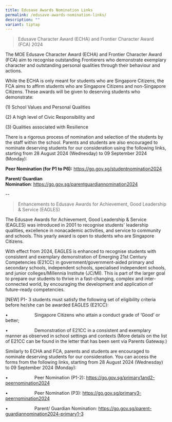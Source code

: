 ```yaml
---
title: Edusave Awards Nomination Links
permalink: /edusave-awards-nomination-links/
description: ""
variant: tiptap
---
```

<blockquote>
<p>Edusave Character Award (ECHA) and Frontier Character Award (FCA) 2024</p>
</blockquote>
<p>The MOE Edusave Character Award (ECHA) and Frontier Character Award (FCA)
aim to recognise outstanding Frontierers who demonstrate exemplary character
and outstanding personal qualities through their behaviour and actions.</p>
<p>While the ECHA is only meant for students who are Singapore Citizens,
the FCA aims to affirm students who are Singapore Citizens and non-Singapore
Citizens. These awards will be given to deserving students who demonstrate:</p>
<p>(1) School Values and Personal Qualities</p>
<p>(2) A high level of Civic Responsibility and</p>
<p>(3) Qualities associated with Resilience</p>
<p>There is a rigorous process of nomination and selection of the students
by the staff within the school. Parents and students are also encouraged
to nominate deserving students for our consideration using the following
links, starting from 28 August 2024 (Wednesday) to 09 September 2024 (Monday):</p>
<p><strong>Peer Nomination (for P1 to P6):</strong>&nbsp;<a href="https://go.gov.sg/studentnomination2024" rel="noopener" target="_blank">https://go.gov.sg/studentnomination2024</a>
</p>
<p><strong>Parent/ Guardian Nomination</strong>:&nbsp;<a href="https://go.gov.sg/parentguardiannomination2024" rel="noopener" target="_blank">https://go.gov.sg/parentguardiannomination2024</a>
</p>
<p>--</p>
<blockquote>
<p>Enhancements to Edusave Awards for Achievement, Good Leadership &amp;
Service (EAGLES)</p>
</blockquote>
<p>The Edusave Awards for Achievement, Good Leadership &amp; Service (EAGLES)
was introduced in 2001 to recognise students' leadership qualities, excellence
in nonacademic activities, and service to community and schools. This yearly
award is open to students who are Singapore Citizens.</p>
<p>With effect from 2024, EAGLES is enhanced to recognise students with consistent
and exemplary demonstration of Emerging 21st Century Competencies (E21CC)
in government/government-aided primary and secondary schools, independent
schools, specialised independent schools, and junior colleges/Millennia
Institute (JC/MI). This is part of the larger goal to prepare our students
to thrive in a fast-changing, complex and inter-connected world, by encouraging
the development and application of future-ready competencies.</p>
<p>[NEW] P1- 3 students must satisfy the following set of eligibility criteria
before he/she can be awarded EAGLES (E21CC):</p>
<p>•&nbsp;&nbsp;&nbsp;&nbsp;&nbsp;&nbsp;&nbsp;&nbsp;&nbsp;&nbsp;&nbsp;&nbsp;&nbsp;&nbsp;&nbsp;&nbsp;&nbsp;&nbsp;&nbsp;&nbsp;
Singapore Citizens who attain a conduct grade of ‘Good’ or better;</p>
<p>•&nbsp;&nbsp;&nbsp;&nbsp;&nbsp;&nbsp;&nbsp;&nbsp;&nbsp;&nbsp;&nbsp;&nbsp;&nbsp;&nbsp;&nbsp;&nbsp;&nbsp;&nbsp;&nbsp;&nbsp;
Demonstration of E21CC in a consistent and exemplary manner as observed
in school settings and contexts (More details on the list of E21CC can
be found in the letter that has been sent via Parents Gateway.)</p>
<p>Similarly to ECHA and FCA, parents and students are encouraged to nominate
deserving students for our consideration. You can access the forms from
the following links, starting from 28 August 2024 (Wednesday) to 09 September
2024 (Monday):</p>
<p>•&nbsp;&nbsp;&nbsp;&nbsp;&nbsp;&nbsp;&nbsp;&nbsp;&nbsp;&nbsp;&nbsp;&nbsp;&nbsp;&nbsp;&nbsp;&nbsp;&nbsp;&nbsp;&nbsp;&nbsp;
Peer Nomination (P1-2): <a href="https://go.gov.sg/primary1and2-peernomination2024" rel="noopener noreferrer nofollow" target="_blank">https://go.gov.sg/primary1and2-peernomination2024</a>
</p>
<p>•&nbsp;&nbsp;&nbsp;&nbsp;&nbsp;&nbsp;&nbsp;&nbsp;&nbsp;&nbsp;&nbsp;&nbsp;&nbsp;&nbsp;&nbsp;&nbsp;&nbsp;&nbsp;&nbsp;&nbsp;
Peer Nomination (P3): <a href="https://go.gov.sg/primary3-peernomination2024" rel="noopener noreferrer nofollow" target="_blank">https://go.gov.sg/primary3-peernomination2024</a>
</p>
<p>•&nbsp;&nbsp;&nbsp;&nbsp;&nbsp;&nbsp;&nbsp;&nbsp;&nbsp;&nbsp;&nbsp;&nbsp;&nbsp;&nbsp;&nbsp;&nbsp;&nbsp;&nbsp;&nbsp;&nbsp;
Parent/ Guardian Nomination: <a href="https://go.gov.sg/parent-guardiannomination2024-primary1-3" rel="noopener noreferrer nofollow" target="_blank">https://go.gov.sg/parent-guardiannomination2024-primary1-3</a>
</p>